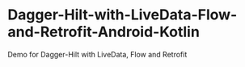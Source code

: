 # Dagger-Hilt-with-LiveData-Flow-and-Retrofit-Android-Kotlin

 Demo for Dagger-Hilt with LiveData, Flow and Retrofit 
